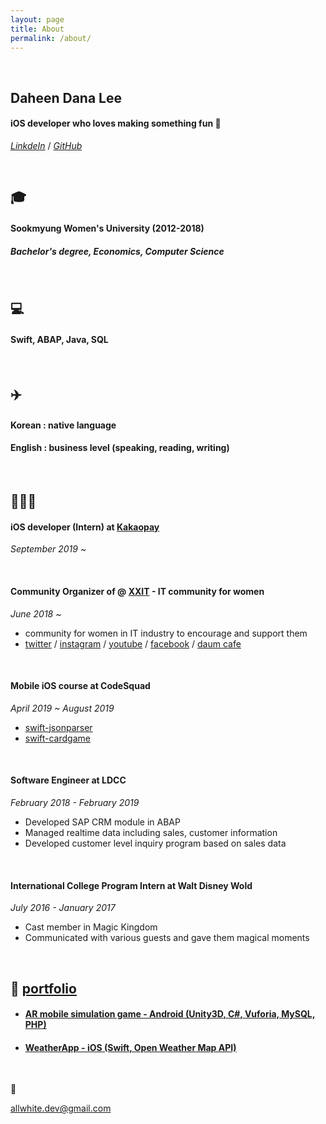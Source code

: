 ```yaml
---
layout: page
title: About
permalink: /about/
---
```




&nbsp;

## Daheen Dana Lee 

#### iOS developer who loves making something fun 🤪

[*LinkdeIn*](https://www.linkedin.com/in/daheen-dana-lee-622bb1189/) / [*GitHub*](https://github.com/daheenallwhite)

&nbsp;

## :mortar_board:

#### Sookmyung Women's University (2012-2018)

##### Bachelor's degree, Economics, Computer Science

&nbsp;

## :computer:

#### Swift, ABAP, Java, SQL

&nbsp;

## :airplane:

#### Korean : native language

#### English : business level (speaking, reading, writing)

&nbsp;

## 🏃🏻‍♀️ 

#### iOS developer (Intern) at [Kakaopay](https://www.kakaopay.com/)

*September 2019 ~*

&nbsp;

#### Community Organizer of @ [XXIT](https://twitter.com/officialXXIT) - IT community for women

*June 2018 ~*

- community for women in IT industry to encourage and support them
- [twitter](https://twitter.com/officialXXIT) / [instagram](https://www.instagram.com/xxit.official/) / [youtube]( https://youtu.be/f9mGQEGHSkM) / [facebook](https://www.facebook.com/xxit.official/) / [daum cafe](https://cafe.daum.net/xxit)

&nbsp;

#### Mobile iOS course at CodeSquad

*April 2019 ~ August 2019* 

- [swift-jsonparser](https://github.com/daheenallwhite/swift-jsonparser)
- [swift-cardgame](https://github.com/daheenallwhite/swift-cardgame)

&nbsp;

#### Software Engineer at LDCC

*February 2018 - February 2019* 

- Developed SAP CRM module in ABAP 
- Managed realtime data including sales, customer information 
- Developed customer level inquiry program based on sales data

&nbsp;

#### International College Program Intern at Walt Disney Wold

*July 2016 - January 2017*

- Cast member in Magic Kingdom
- Communicated with various guests and gave them magical moments

&nbsp;

## :open_file_folder: [portfolio](https://daheenallwhite.github.io/portfolio/)

- #### [AR mobile simulation game - Android (Unity3D, C#, Vuforia, MySQL, PHP)](https://github.com/daheenallwhite/ARSimulationGame_SnowFlake)

- #### [WeatherApp - iOS (Swift, Open Weather Map API)](https://github.com/daheenallwhite/WeatherApp)

&nbsp;

:envelope_with_arrow:

allwhite.dev@gmail.com